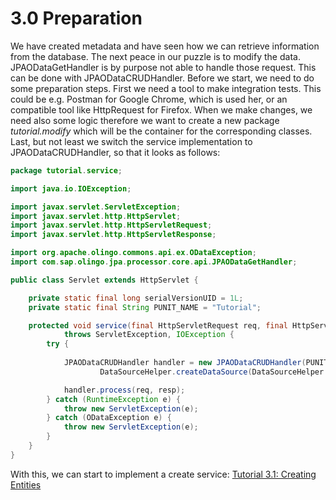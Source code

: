 # 3.0 Preparation
We have created metadata and have seen how we can retrieve information from the database. The next peace in our puzzle is to modify the data. JPAODataGetHandler is by purpose not able to handle those request. This can be done with JPAODataCRUDHandler.
Before we start, we need to do some preparation steps. First we need a tool to make integration tests. This could be e.g. Postman for Google Chrome, which is used her, or an compatible tool like HttpRequest for Firefox.
When we make changes, we need also some logic therefore we want to create a new package _tutorial.modify_ which will be the container for the corresponding classes. Last, but not least we switch the service implementation to JPAODataCRUDHandler, so that it looks as follows:

```Java
package tutorial.service;

import java.io.IOException;

import javax.servlet.ServletException;
import javax.servlet.http.HttpServlet;
import javax.servlet.http.HttpServletRequest;
import javax.servlet.http.HttpServletResponse;

import org.apache.olingo.commons.api.ex.ODataException;
import com.sap.olingo.jpa.processor.core.api.JPAODataGetHandler;

public class Servlet extends HttpServlet {

	private static final long serialVersionUID = 1L;
	private static final String PUNIT_NAME = "Tutorial";

	protected void service(final HttpServletRequest req, final HttpServletResponse resp)
			throws ServletException, IOException {
		try {
		
			JPAODataCRUDHandler handler = new JPAODataCRUDHandler(PUNIT_NAME,
					DataSourceHelper.createDataSource(DataSourceHelper.DB_HSQLDB));

			handler.process(req, resp);
		} catch (RuntimeException e) {
			throw new ServletException(e);
		} catch (ODataException e) {
			throw new ServletException(e);
		}
	}
}
```
With this, we can start to implement a create service: [Tutorial 3.1: Creating Entities](3-1-CreatingEntities.md)